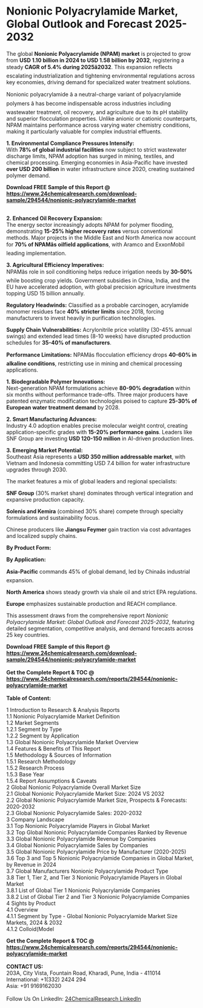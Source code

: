<h1>Nonionic Polyacrylamide Market, Global Outlook and Forecast 2025-2032</h1><p>The global <strong>Nonionic Polyacrylamide (NPAM) market</strong> is projected to grow from <strong>USD 1.10 billion in 2024 to USD 1.58 billion by 2032</strong>, registering a steady <strong>CAGR of 5.4% during 2025â2032</strong>. This expansion reflects escalating industrialization and tightening environmental regulations across key economies, driving demand for specialized water treatment solutions.</p><p>Nonionic polyacrylamide â a neutral-charge variant of polyacrylamide polymers â has become indispensable across industries including wastewater treatment, oil recovery, and agriculture due to its pH stability and superior flocculation properties. Unlike anionic or cationic counterparts, NPAM maintains performance across varying water chemistry conditions, making it particularly valuable for complex industrial effluents.</p><p><strong>1. Environmental Compliance Pressures Intensify:</strong><br>
With <strong>78% of global industrial facilities</strong> now subject to strict wastewater discharge limits, NPAM adoption has surged in mining, textiles, and chemical processing. Emerging economies in Asia-Pacific have invested <strong>over USD 200 billion</strong> in water infrastructure since 2020, creating sustained polymer demand.</p><div><b>Download FREE Sample of this Report @ 
            <a href="https://www.24chemicalresearch.com/download-sample/294544/nonionic-polyacrylamide-market">
            https://www.24chemicalresearch.com/download-sample/294544/nonionic-polyacrylamide-market</a></b></div><br><p><strong>2. Enhanced Oil Recovery Expansion:</strong><br>
The energy sector increasingly adopts NPAM for polymer flooding, demonstrating <strong>15-25% higher recovery rates</strong> versus conventional methods. Major projects in the Middle East and North America now account for <strong>70% of NPAMâs oilfield applications</strong>, with Aramco and ExxonMobil leading implementation.</p><p><strong>3. Agricultural Efficiency Imperatives:</strong><br>
NPAMâs role in soil conditioning helps reduce irrigation needs by <strong>30-50%</strong> while boosting crop yields. Government subsidies in China, India, and the EU have accelerated adoption, with global precision agriculture investments topping USD 15 billion annually.</p><p><strong>Regulatory Headwinds:</strong> Classified as a probable carcinogen, acrylamide monomer residues face <strong>40% stricter limits</strong> since 2018, forcing manufacturers to invest heavily in purification technologies.</p><p><strong>Supply Chain Vulnerabilities:</strong> Acrylonitrile price volatility (30-45% annual swings) and extended lead times (8-10 weeks) have disrupted production schedules for <strong>35-40% of manufacturers</strong>.</p><p><strong>Performance Limitations:</strong> NPAMâs flocculation efficiency drops <strong>40-60% in alkaline conditions</strong>, restricting use in mining and chemical processing applications.</p><p><strong>1. Biodegradable Polymer Innovations:</strong><br>
Next-generation NPAM formulations achieve <strong>80-90% degradation</strong> within six months without performance trade-offs. Three major producers have patented enzymatic modification technologies poised to capture <strong>25-30% of European water treatment demand</strong> by 2028.</p><p><strong>2. Smart Manufacturing Advances:</strong><br>
Industry 4.0 adoption enables precise molecular weight control, creating application-specific grades with <strong>15-20% performance gains</strong>. Leaders like SNF Group are investing <strong>USD 120-150 million</strong> in AI-driven production lines.</p><p><strong>3. Emerging Market Potential:</strong><br>
Southeast Asia represents a <strong>USD 350 million addressable market</strong>, with Vietnam and Indonesia committing USD 7.4 billion for water infrastructure upgrades through 2030.</p><p>The market features a mix of global leaders and regional specialists:</p><p><strong>SNF Group</strong> (30% market share) dominates through vertical integration and expansive production capacity.</p><p><strong>Solenis and Kemira</strong> (combined 30% share) compete through specialty formulations and sustainability focus.</p><p>Chinese producers like <strong>Jiangsu Feymer</strong> gain traction via cost advantages and localized supply chains.</p><p><strong>By Product Form:</strong></p><p><strong>By Application:</strong></p><p><strong>Asia-Pacific</strong> commands 45% of global demand, led by Chinaâs industrial expansion.</p><p><strong>North America</strong> shows steady growth via shale oil and strict EPA regulations.</p><p><strong>Europe</strong> emphasizes sustainable production and REACH compliance.</p><p>This assessment draws from the comprehensive report <em>Nonionic Polyacrylamide Market: Global Outlook and Forecast 2025-2032</em>, featuring detailed segmentation, competitive analysis, and demand forecasts across 25 key countries.

</p><div><b>Download FREE Sample of this Report @ 
            <a href="https://www.24chemicalresearch.com/download-sample/294544/nonionic-polyacrylamide-market">
            https://www.24chemicalresearch.com/download-sample/294544/nonionic-polyacrylamide-market</a></b></div><br><div><b>Get the Complete Report & TOC @ 
            <a href="https://www.24chemicalresearch.com/reports/294544/nonionic-polyacrylamide-market">
            https://www.24chemicalresearch.com/reports/294544/nonionic-polyacrylamide-market</a></b></div><br>
            <b>Table of Content:</b><p>1 Introduction to Research & Analysis Reports<br />
 1.1 Nonionic Polyacrylamide Market Definition<br />
 1.2 Market Segments<br />
 1.2.1 Segment by Type<br />
 1.2.2 Segment by Application<br />
 1.3 Global Nonionic Polyacrylamide Market Overview<br />
 1.4 Features & Benefits of This Report<br />
 1.5 Methodology & Sources of Information<br />
 1.5.1 Research Methodology<br />
 1.5.2 Research Process<br />
 1.5.3 Base Year<br />
 1.5.4 Report Assumptions & Caveats<br />
2 Global Nonionic Polyacrylamide Overall Market Size<br />
 2.1 Global Nonionic Polyacrylamide Market Size: 2024 VS 2032<br />
 2.2 Global Nonionic Polyacrylamide Market Size, Prospects & Forecasts: 2020-2032<br />
 2.3 Global Nonionic Polyacrylamide Sales: 2020-2032<br />
3 Company Landscape<br />
 3.1 Top Nonionic Polyacrylamide Players in Global Market<br />
 3.2 Top Global Nonionic Polyacrylamide Companies Ranked by Revenue<br />
 3.3 Global Nonionic Polyacrylamide Revenue by Companies<br />
 3.4 Global Nonionic Polyacrylamide Sales by Companies<br />
 3.5 Global Nonionic Polyacrylamide Price by Manufacturer (2020-2025)<br />
 3.6 Top 3 and Top 5 Nonionic Polyacrylamide Companies in Global Market, by Revenue in 2024<br />
 3.7 Global Manufacturers Nonionic Polyacrylamide Product Type<br />
 3.8 Tier 1, Tier 2, and Tier 3 Nonionic Polyacrylamide Players in Global Market<br />
 3.8.1 List of Global Tier 1 Nonionic Polyacrylamide Companies<br />
 3.8.2 List of Global Tier 2 and Tier 3 Nonionic Polyacrylamide Companies<br />
4 Sights by Product<br />
 4.1 Overview<br />
 4.1.1 Segment by Type - Global Nonionic Polyacrylamide Market Size Markets, 2024 & 2032<br />
 4.1.2 Colloid(Model</p><div><b>Get the Complete Report & TOC @ 
            <a href="https://www.24chemicalresearch.com/reports/294544/nonionic-polyacrylamide-market">
            https://www.24chemicalresearch.com/reports/294544/nonionic-polyacrylamide-market</a></b></div><br><b>CONTACT US:</b><br>
            203A, City Vista, Fountain Road, Kharadi, Pune, India - 411014<br>
            International: +1(332) 2424 294<br>
            Asia: +91 9169162030 <br><br>
            Follow Us On LinkedIn: <a href="https://www.linkedin.com/company/24chemicalresearch/">24ChemicalResearch LinkedIn</a>